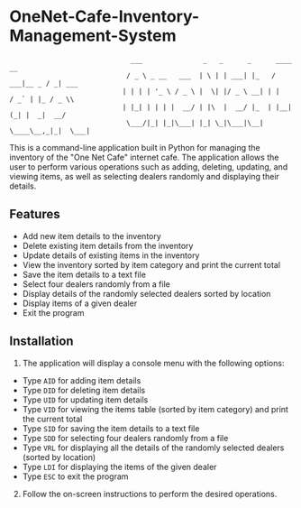 # OneNet-Cafe-Inventory-Management-System

                                  ___               _   _      _      ____       __      
                                 / _ \ _ __   ___  | \ | | ___| |_   / ___|__ _ / _| ___ 
                                | | | | '_ \ / _ \ |  \| |/ _ \ __| | |   / _` | |_ / _ \\
                                | |_| | | | |  __/ | |\  |  __/ |_  | |__| (_| |  _|  __/
                                 \___/|_| |_|\___| |_| \_|\___|\__|  \____\__,_|_|  \___|


This is a command-line application built in Python for managing the inventory of the "One Net Cafe" internet cafe. The application allows the user to perform various operations such as adding, deleting, updating, and viewing items, as well as selecting dealers randomly and displaying their details.

## Features

- Add new item details to the inventory
- Delete existing item details from the inventory
- Update details of existing items in the inventory
- View the inventory sorted by item category and print the current total
- Save the item details to a text file
- Select four dealers randomly from a file
- Display details of the randomly selected dealers sorted by location
- Display items of a given dealer
- Exit the program

## Installation

1.  The application will display a console menu with the following options:

- Type `AID` for adding item details
- Type `DID` for deleting item details
- Type `UID` for updating item details
- Type `VID` for viewing the items table (sorted by item category) and print the current total
- Type `SID` for saving the item details to a text file
- Type `SDD` for selecting four dealers randomly from a file
- Type `VRL` for displaying all the details of the randomly selected dealers (sorted by location)
- Type `LDI` for displaying the items of the given dealer
- Type `ESC` to exit the program

2. Follow the on-screen instructions to perform the desired operations.
